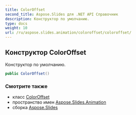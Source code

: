 ```yaml
---
title: ColorOffset
second_title: Aspose.Slides для .NET API Справочник
description: Конструктор по умолчанию.
type: docs
weight: 10
url: /ru/aspose.slides.animation/coloroffset/coloroffset/
---
```


## Конструктор ColorOffset

Конструктор по умолчанию.

```csharp
public ColorOffset()
```

### Смотрите также

* класс [ColorOffset](../../coloroffset)
* пространство имен [Aspose.Slides.Animation](../../coloroffset)
* сборка [Aspose.Slides](../../../)